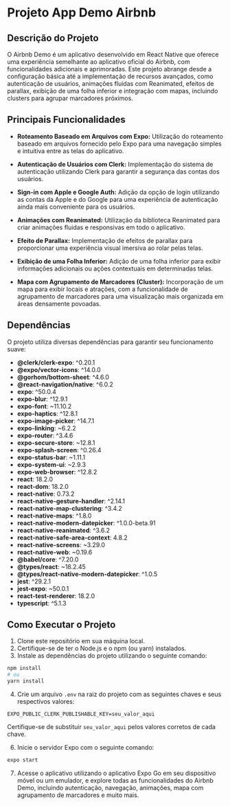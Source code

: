 # Projeto App Demo Airbnb

## Descrição do Projeto

O Airbnb Demo é um aplicativo desenvolvido em React Native que oferece uma experiência semelhante ao aplicativo oficial do Airbnb, com funcionalidades adicionais e aprimoradas. Este projeto abrange desde a configuração básica até a implementação de recursos avançados, como autenticação de usuários, animações fluidas com Reanimated, efeitos de parallax, exibição de uma folha inferior e integração com mapas, incluindo clusters para agrupar marcadores próximos.

## Principais Funcionalidades

- **Roteamento Baseado em Arquivos com Expo:** Utilização do roteamento baseado em arquivos fornecido pelo Expo para uma navegação simples e intuitiva entre as telas do aplicativo.

- **Autenticação de Usuários com Clerk:** Implementação do sistema de autenticação utilizando Clerk para garantir a segurança das contas dos usuários.

- **Sign-in com Apple e Google Auth:** Adição da opção de login utilizando as contas da Apple e do Google para uma experiência de autenticação ainda mais conveniente para os usuários.

- **Animações com Reanimated:** Utilização da biblioteca Reanimated para criar animações fluidas e responsivas em todo o aplicativo.

- **Efeito de Parallax:** Implementação de efeitos de parallax para proporcionar uma experiência visual imersiva ao rolar pelas telas.

- **Exibição de uma Folha Inferior:** Adição de uma folha inferior para exibir informações adicionais ou ações contextuais em determinadas telas.

- **Mapa com Agrupamento de Marcadores (Cluster):** Incorporação de um mapa para exibir locais e atrações, com a funcionalidade de agrupamento de marcadores para uma visualização mais organizada em áreas densamente povoadas.

## Dependências

O projeto utiliza diversas dependências para garantir seu funcionamento suave:

- **@clerk/clerk-expo**: ^0.20.1
- **@expo/vector-icons**: ^14.0.0
- **@gorhom/bottom-sheet**: ^4.6.0
- **@react-navigation/native**: ^6.0.2
- **expo**: ^50.0.4
- **expo-blur**: ^12.9.1
- **expo-font**: ~11.10.2
- **expo-haptics**: ^12.8.1
- **expo-image-picker**: ^14.7.1
- **expo-linking**: ~6.2.2
- **expo-router**: ^3.4.6
- **expo-secure-store**: ~12.8.1
- **expo-splash-screen**: ^0.26.4
- **expo-status-bar**: ~1.11.1
- **expo-system-ui**: ~2.9.3
- **expo-web-browser**: ^12.8.2
- **react**: 18.2.0
- **react-dom**: 18.2.0
- **react-native**: 0.73.2
- **react-native-gesture-handler**: ^2.14.1
- **react-native-map-clustering**: ^3.4.2
- **react-native-maps**: ^1.8.0
- **react-native-modern-datepicker**: ^1.0.0-beta.91
- **react-native-reanimated**: ^3.6.2
- **react-native-safe-area-context**: 4.8.2
- **react-native-screens**: ~3.29.0
- **react-native-web**: ~0.19.6
- **@babel/core**: ^7.20.0
- **@types/react**: ~18.2.45
- **@types/react-native-modern-datepicker**: ^1.0.5
- **jest**: ^29.2.1
- **jest-expo**: ~50.0.1
- **react-test-renderer**: 18.2.0
- **typescript**: ^5.1.3

## Como Executar o Projeto

1. Clone este repositório em sua máquina local.
2. Certifique-se de ter o Node.js e o npm (ou yarn) instalados.
3. Instale as dependências do projeto utilizando o seguinte comando:

```bash
npm install
# ou
yarn install
```

4. Crie um arquivo `.env` na raiz do projeto com as seguintes chaves e seus respectivos valores:

```env
EXPO_PUBLIC_CLERK_PUBLISHABLE_KEY=seu_valor_aqui
```

Certifique-se de substituir `seu_valor_aqui` pelos valores corretos de cada chave.

6. Inicie o servidor Expo com o seguinte comando:

```bash
expo start
```

7. Acesse o aplicativo utilizando o aplicativo Expo Go em seu dispositivo móvel ou um emulador, e explore todas as funcionalidades do Airbnb Demo, incluindo autenticação, navegação, animações, mapa com agrupamento de marcadores e muito mais.
